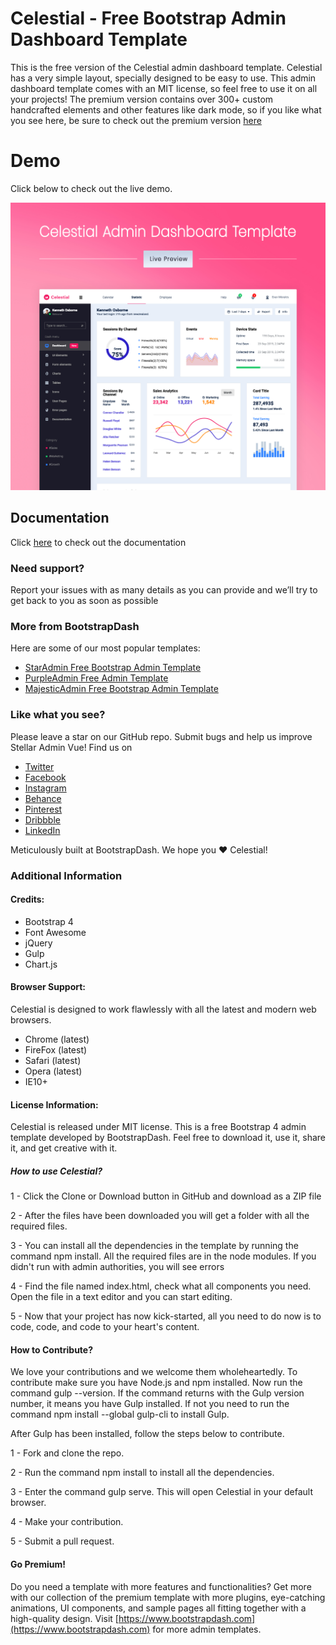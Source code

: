 # Celestial - Free Bootstrap Admin Dashboard Template

This is the free version of the Celestial admin dashboard template. Celestial has a very simple layout, specially designed to be easy to use. This admin dashboard template comes with an MIT license, so feel free to use it on all your projects! The premium version contains over 300+ custom handcrafted elements and other features like dark mode, so if you like what you see here, be sure to check out the premium version [here](https://www.bootstrapdash.com/product/celestial-admin-template/)

<h1>Demo</h1>
Click below to check out the live demo.

[![N|Solid](preview.jpg)](https://www.bootstrapdash.com/demo/celestial-free/template/index.html)


## Documentation
Click [here](https://www.bootstrapdash.com/demo/celestial-free/docs/documentation.html) to check out the documentation

### Need support?
Report your issues with as many details as you can provide and we’ll try to get back to you as soon as possible

### More from BootstrapDash
Here are some of our most popular templates:

- [StarAdmin Free Bootstrap Admin Template](https://github.com/BootstrapDash/StarAdmin-Free-Bootstrap-Admin-Template)
- [PurpleAdmin Free Admin Template](https://github.com/BootstrapDash/PurpleAdmin-Free-Admin-Template)
- [MajesticAdmin Free Bootstrap Admin Template](https://github.com/BootstrapDash/MajesticAdmin-Free-Bootstrap-Admin-Template)
  
### Like what you see?
Please leave a star on our GitHub repo.
Submit bugs and help us improve Stellar Admin Vue!
Find us on 
- [Twitter](https://twitter.com/bootstrapdash?lang=en) 
- [Facebook](https://www.facebook.com/bootstrapdash/)
- [Instagram](https://www.instagram.com/bootstrapdash/?hl=en)
- [Behance](https://www.behance.net/bootstrapdash)
- [Pinterest](https://www.pinterest.com/bootstrapdash/)
- [Dribbble](https://dribbble.com/bootstrapdash)
- [LinkedIn](https://in.linkedin.com/in/bootstrapdash)

Meticulously built at BootstrapDash. We hope you ❤ Celestial!
### Additional Information

#### Credits:
- Bootstrap 4
- Font Awesome
- jQuery
- Gulp
- Chart.js

#### Browser Support:
Celestial is designed to work flawlessly with all the latest and modern web browsers.

- Chrome (latest)
- FireFox (latest)
- Safari (latest)
- Opera (latest)
- IE10+

#### License Information:

Celestial is released under MIT license. This is a free Bootstrap 4 admin template developed by BootstrapDash. Feel free to download it, use it, share it, and get creative with it.

##### How to use Celestial?

1 - Click the Clone or Download button in GitHub and download as a ZIP file

2 - After the files have been downloaded you will get a folder with all the required files.

3 - You can install all the dependencies in the template by running the command npm install. All the required files are in the node modules. If you didn't run with admin authorities, you will see errors

4 - Find the file named index.html, check what all components you need. Open the file in a text editor and you can start editing.

5 - Now that your project has now kick-started, all you need to do now is to code, code, and code to your heart's content.


#### How to Contribute?
We love your contributions and we welcome them wholeheartedly. To contribute make sure you have Node.js and npm installed. Now run the command gulp --version. If the command returns with the Gulp version number, it means you have Gulp installed. If not you need to run the command npm install --global gulp-cli to install Gulp.


After Gulp has been installed, follow the steps below to contribute.

1 - Fork and clone the repo.

2 - Run the command npm install to install all the dependencies.

3 - Enter the command gulp serve. This will open Celestial in your default browser.

4 - Make your contribution.

5 - Submit a pull request.


#### Go Premium!

Do you need a template with more features and functionalities? Get more with our collection of the premium template with more plugins, eye-catching animations, UI components, and sample pages all fitting together with a high-quality design. Visit [https://www.bootstrapdash.com](https://www.bootstrapdash.com) for more admin templates.